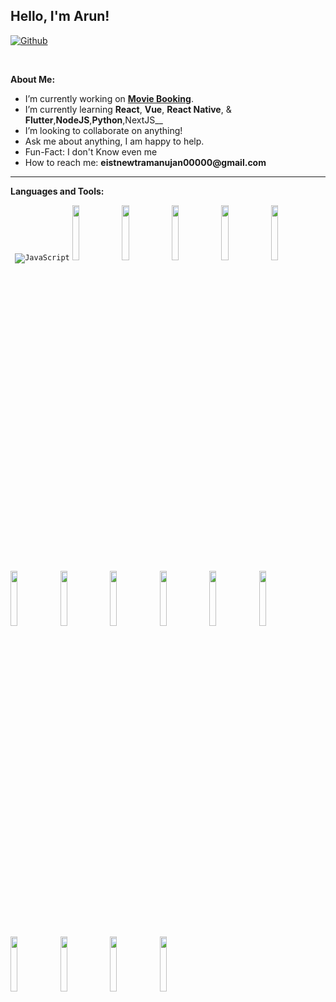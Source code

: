 <!-- Your title -->
## Hello, I'm Arun!

<!--
[![Portfolio](https://img.shields.io/badge/-Portfolio-red?style=flat&logo=appveyor&logoColor=white)](https://zachayers.io)
-->
[![Github](https://img.shields.io/badge/-Github-000?style=flat&logo=Github&logoColor=white)](https://github.com/Eistien143)
<!--
[![Linkedin](https://img.shields.io/badge/-LinkedIn-blue?style=flat&logo=Linkedin&logoColor=white)](https://www.linkedin.com/in/zjayers/)
-->

&nbsp;

<!-- Talking about you -->
**About Me:**

- I’m currently working on __[Movie Booking](https://github.com/Eistien143/movie_booking)__.
- I’m currently learning __React__, __Vue__, __React Native__, & __Flutter__,__NodeJS__,__Python__,NextJS__
- I’m looking to collaborate on anything!
- Ask me about anything, I am happy to help.
- Fun-Fact: I don't Know even me
- How to reach me: __eistnewtramanujan00000@gmail.com__

---

**Languages and Tools:**

<p>
  <code> <img alt="JavaScript" src="https://img.shields.io/badge/JavaScript%20-%23F7DF1E.svg?style=plastic&logo=javascript&logoColor=black"></code>
  <code><img width="15%" src="https://www.vectorlogo.zone/logos/typescriptlang/typescriptlang-ar21.svg"></code>
  <code><img width="15%" src="https://www.vectorlogo.zone/logos/python/python-ar21.svg"></code>
  <code><img width="15%" src="https://www.vectorlogo.zone/logos/golang/golang-ar21.svg"></code>
  <code><img width="15%" src="https://www.vectorlogo.zone/logos/reactjs/reactjs-ar21.svg"></code>
  <code><img width="15%" src="https://www.vectorlogo.zone/logos/getbootstrap/getbootstrap-ar21.svg"></code>
  <code><img width="15%" src="https://www.vectorlogo.zone/logos/nodejs/nodejs-ar21.svg"></code>
  <code><img width="15%" src="https://www.vectorlogo.zone/logos/expressjs/expressjs-ar21.svg"></code>
  <code><img width="15%" src="https://www.vectorlogo.zone/logos/mysql/mysql-ar21.svg"></code>
  <code><img width="15%" src="https://www.vectorlogo.zone/logos/postgresql/postgresql-ar21.svg"></code>
  <code><img width="15%" src="https://www.vectorlogo.zone/logos/mongodb/mongodb-ar21.svg"></code>
  <code><img width="15%" src="https://www.vectorlogo.zone/logos/redis/redis-ar21.svg"></code>
  <code><img width="15%" src="https://www.vectorlogo.zone/logos/docker/docker-ar21.svg"></code>
  <code><img width="15%" src="https://www.vectorlogo.zone/logos/git-scm/git-scm-ar21.svg"></code>
  <code><img width="15%" src="https://www.vectorlogo.zone/logos/npmjs/npmjs-ar21.svg"></code>
    <code><img width="15%" src="https://www.vectorlogo.zone/logos/yarnpkg/yarnpkg-ar21.svg"></code>

</p>

